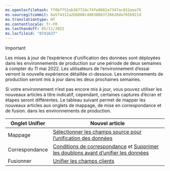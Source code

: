 ```yaml
---
ms.openlocfilehash: ff0b7f51eb367724c74fe8682a7347ac812aea76
ms.sourcegitcommit: 6a5f4312a2bb808c40830863f26620daf65b921d
ms.translationtype: HT
ms.contentlocale: fr-FR
ms.lasthandoff: 05/11/2022
ms.locfileid: "8741637"
---
```

> [!IMPORTANT]
> Les mises à jour de l’expérience d’unification des données sont déployées dans les environnements de production sur une période de deux semaines à compter du 11 mai 2022. Les utilisateurs de l’environnement d’essai verront la nouvelle expérience détaillée ci-dessous. Les environnements de production seront mis à jour dans les deux prochaines semaines.
>
> Si votre environnement n’est pas encore mis à jour, vous pouvez utiliser les nouveaux articles à titre indicatif, cependant, certaines captures d’écran et étapes seront différentes. Le tableau suivant permet de mapper les nouveaux articles aux onglets de mappage, de mise en correspondance et de fusion. dans les environnements de production.
>
> Onglet Unifier  |Nouvel article  |
> |---------|---------|
> |Mappage     |  [Sélectionner les champs source pour l’unification des données](../map-entities.md)       |
> |Correspondance     | [Conditions de correspondance](../match-entities.md) et [Supprimer les doublons avant d’unifier les données](../remove-duplicates.md)        |
> |Fusionner     |  [Unifier les champs clients](../merge-entities.md)       |
 